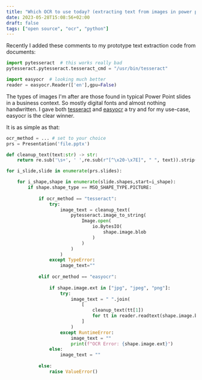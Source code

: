 ```yaml
---
title: "Which OCR to use today? (extracting text from images in power point)"
date: 2023-05-28T15:08:56+02:00
draft: false
tags: ["open source", "ocr", "python"]
---
```



Recently I added these comments to my prototype text extraction code from documents:

```python
import pytesseract  # this works really bad
pytesseract.pytesseract.tesseract_cmd = "/usr/bin/tesseract"

import easyocr  # looking much better
reader = easyocr.Reader(['en'],gpu=False)
```

The types of images I'm after are those found in typical Power Point slides in a business context. So mostly digital fonts and almost nothing handwritten. I gave both [tesseract](https://pypi.org/project/pytesseract/) and [easyocr](https://pypi.org/project/easyocr/) a try and for my use-case, easyocr is the clear winner.

It is as simple as that:


```python
ocr_method = ... # set to your choice
prs = Presentation('file.pptx')

def cleanup_text(text:str) -> str:
    return re.sub('\s+', ' ',re.sub(r"[^\x20-\x7E]", " ", text)).strip()

for i_slide,slide in enumerate(prs.slides):

    for i_shape,shape in enumerate(slide.shapes,start=i_shape):
        if shape.shape_type == MSO_SHAPE_TYPE.PICTURE:
            
            if ocr_method == "tesseract":
                try:
                    image_text = cleanup_text(
                        pytesseract.image_to_string(
                            Image.open(
                                io.BytesIO(
                                    shape.image.blob
                                )
                            )
                        )
                    )
                except TypeError:
                    image_text=""
                    
            elif ocr_method == "easyocr":
                
                if shape.image.ext in ["jpg", "jpeg", "png"]:
                    try:
                        image_text = " ".join(
                            [
                                cleanup_text(tt[1]) 
                                for tt in reader.readtext(shape.image.blob) if tt[2]>0.8
                            ]
                        )
                    except RuntimeError:
                        image_text = ""
                        print(f"OCR Error: {shape.image.ext}")
                else:
                    image_text = ""
                    
            else:
                raise ValueError()
```

